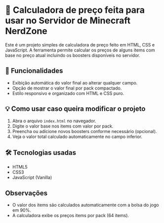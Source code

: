 # 🧮 Calculadora de preço feita para usar no Servidor de Minecraft NerdZone

Este é um projeto simples de calculadora de preço feito em HTML, CSS e JavaScript. A ferramenta permite calcular os preços de alguns items
com base no preço atual incluindo os boosters disponíveis no servidor.

## 🔧 Funcionalidades

- Exibição automática do valor final ao alterar qualquer campo.
- Opção de mostrar o valor final por pack compactado.
- Estilo responsivo e organizado com HTML e CSS puro.

## 💡 Como usar caso queira modificar o projeto

1. Abra o arquivo `index.html` no navegador.
2. Digite o valor base nos items com valor por pack.
3. Preencha ou adicione novos boosters conforme necessário (opcional).
4. Veja o valor total calculado automaticamente no campo inferior.

## 🛠 Tecnologias usadas

- HTML5
- CSS3
- JavaScript (Vanilla)

## Observações

- O valor dos items são calculados automaticamente com a bolsa do jogo em 90%.
- A calculadora exibe os preços items por pack (64 items).
